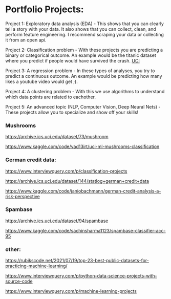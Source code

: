 # Portfolio Projects:

Project 1: Exploratory data analysis (EDA) - This shows that you can clearly tell a story with your data. It also shows that you can collect, clean, and perform feature engineering. I recommend scraping your data or collecting it from an open api.

Project 2: Classification problem - With these projects you are predicting a binary or categorical outcome. An example would be the titanic dataset where you predict if people would have survived the crash. [UCI](https://archive.ics.uci.edu/)

Project 3: A regression problem - In these types of analyses, you try to predict a continuous outcome. An example would be predicting how many likes a youtube video would get ;).

Project 4: A clustering problem - With this we use algorithms to understand which data points are related to eachother. 

Project 5: An advanced topic (NLP, Computer Vision, Deep Neural Nets) - These projects allow you to specialize and show off your skills!


### Mushrooms
https://archive.ics.uci.edu/dataset/73/mushroom

https://www.kaggle.com/code/vad13irt/uci-ml-mushrooms-classification


### German credit data:
https://www.interviewquery.com/p/classification-projects

https://archive.ics.uci.edu/dataset/144/statlog+german+credit+data

https://www.kaggle.com/code/janiobachmann/german-credit-analysis-a-risk-perspective


### Spambase
https://archive.ics.uci.edu/dataset/94/spambase

https://www.kaggle.com/code/sachinsharma1123/spambase-classifier-acc-95






### other:
https://rubikscode.net/2021/07/19/top-23-best-public-datasets-for-practicing-machine-learning/

https://www.interviewquery.com/p/python-data-science-projects-with-source-code

https://www.interviewquery.com/p/machine-learning-projects



